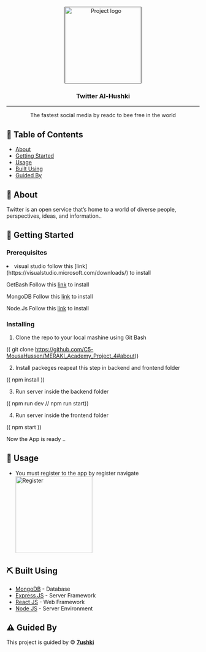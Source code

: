 <p align="center">
  <a href="" rel="noopener">
 <img width=200px height=200px src="https://ra.ac.ae/wp-content/uploads/2020/01/logo-twitter-icon-symbol-0.png" alt="Project logo"></a>
</p>

<h3 align="center">Twitter Al-Hushki</h3>

---

<p align="center"> The fastest social media by readc to bee free in the world
    <br> 
</p>

## 📝 Table of Contents

- [About](#about)
- [Getting Started](#getting_started)
- [Usage](#usage)
- [Built Using](#built_using)
- [Guided By](#guided_by)

## 🧐 About <a name = "about"></a>

 Twitter is an open service that’s home to a world of diverse people, perspectives, ideas, and information..

## 🏁 Getting Started <a name = "getting_started"></a>



### Prerequisites

<li> visual studio follow this [link](https://visualstudio.microsoft.com/downloads/) to install

GetBash Follow this [link](https://git-scm.com/download/win) to install

MongoDB Follow this [link](https://www.mongodb.com/try/download/community) to install

Node.Js Follow this [link](https://nodejs.org/en/download/) to install

### Installing

1. Clone the repo to your local mashine using Git Bash

 (( git clone https://github.com/C5-MousaHussen/MERAKI_Academy_Project_4#about))

 2. Install packeges reapeat this step in backend and frontend folder

(( npm install ))

3. Run server inside the backend folder

(( npm run dev // npm run start))

4. Run server inside the frontend folder

(( npm start ))


Now the App is ready ..



## 🎈 Usage <a name="usage"></a>

- You must register to the app by register navigate
 <img width=200px height=200px src="./Assesnt/picture/register" alt="Register"></a>
</p>

## ⛏️ Built Using <a name = "built_using"></a>

- [MongoDB](https://www.mongodb.com/) - Database
- [Express JS](https://expressjs.com/) - Server Framework
- [React JS](https://https://reactjs.org/) - Web Framework
- [Node JS](https://nodejs.org/en/) - Server Environment

## ⚠️ Guided By <a name = "guided_by"></a>

This project is guided by ©️ **[7ushki](https://www.meraki-academy.org)**

